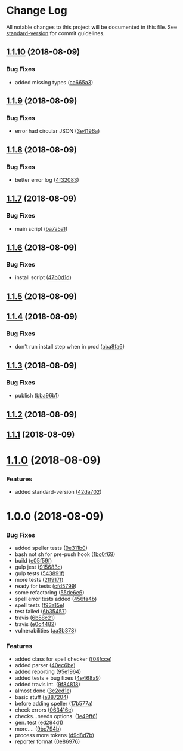 # Change Log

All notable changes to this project will be documented in this file. See [standard-version](https://github.com/conventional-changelog/standard-version) for commit guidelines.

<a name="1.1.10"></a>
## [1.1.10](https://github.com/srfrnk/gulp-ts-spellcheck/compare/v1.1.9...v1.1.10) (2018-08-09)


### Bug Fixes

* added missing types ([ca665a3](https://github.com/srfrnk/gulp-ts-spellcheck/commit/ca665a3))



<a name="1.1.9"></a>
## [1.1.9](https://github.com/srfrnk/gulp-ts-spellcheck/compare/v1.1.8...v1.1.9) (2018-08-09)


### Bug Fixes

* error had circular JSON ([3e4196a](https://github.com/srfrnk/gulp-ts-spellcheck/commit/3e4196a))



<a name="1.1.8"></a>
## [1.1.8](https://github.com/srfrnk/gulp-ts-spellcheck/compare/v1.1.7...v1.1.8) (2018-08-09)


### Bug Fixes

* better error log ([4f32083](https://github.com/srfrnk/gulp-ts-spellcheck/commit/4f32083))



<a name="1.1.7"></a>
## [1.1.7](https://github.com/srfrnk/gulp-ts-spellcheck/compare/v1.1.6...v1.1.7) (2018-08-09)


### Bug Fixes

* main script ([ba7a5a1](https://github.com/srfrnk/gulp-ts-spellcheck/commit/ba7a5a1))



<a name="1.1.6"></a>
## [1.1.6](https://github.com/srfrnk/gulp-ts-spellcheck/compare/v1.1.5...v1.1.6) (2018-08-09)


### Bug Fixes

* install script ([47b0d1d](https://github.com/srfrnk/gulp-ts-spellcheck/commit/47b0d1d))



<a name="1.1.5"></a>
## [1.1.5](https://github.com/srfrnk/gulp-ts-spellcheck/compare/v1.1.4...v1.1.5) (2018-08-09)



<a name="1.1.4"></a>
## [1.1.4](https://github.com/srfrnk/gulp-ts-spellcheck/compare/v1.1.3...v1.1.4) (2018-08-09)


### Bug Fixes

* don't run install step when in prod ([aba8fa6](https://github.com/srfrnk/gulp-ts-spellcheck/commit/aba8fa6))



<a name="1.1.3"></a>
## [1.1.3](https://github.com/srfrnk/gulp-ts-spellcheck/compare/v1.1.2...v1.1.3) (2018-08-09)


### Bug Fixes

* publish ([bba96b1](https://github.com/srfrnk/gulp-ts-spellcheck/commit/bba96b1))



<a name="1.1.2"></a>
## [1.1.2](https://github.com/srfrnk/gulp-ts-spellcheck/compare/v1.1.1...v1.1.2) (2018-08-09)



<a name="1.1.1"></a>
## [1.1.1](https://github.com/srfrnk/gulp-ts-spellcheck/compare/v1.1.0...v1.1.1) (2018-08-09)



<a name="1.1.0"></a>
# [1.1.0](https://github.com/srfrnk/gulp-ts-spellcheck/compare/v1.0.0...v1.1.0) (2018-08-09)


### Features

* added standard-version ([42da702](https://github.com/srfrnk/gulp-ts-spellcheck/commit/42da702))



<a name="1.0.0"></a>
# 1.0.0 (2018-08-09)


### Bug Fixes

* added speller tests ([9e311b0](https://github.com/srfrnk/gulp-ts-spellcheck/commit/9e311b0))
* bash not sh for pre-push hook ([1bc0f69](https://github.com/srfrnk/gulp-ts-spellcheck/commit/1bc0f69))
* build ([e05f59f](https://github.com/srfrnk/gulp-ts-spellcheck/commit/e05f59f))
* gulp jest ([915683c](https://github.com/srfrnk/gulp-ts-spellcheck/commit/915683c))
* gulp tests ([543891f](https://github.com/srfrnk/gulp-ts-spellcheck/commit/543891f))
* more tests ([2ff917f](https://github.com/srfrnk/gulp-ts-spellcheck/commit/2ff917f))
* ready for tests ([cfd5799](https://github.com/srfrnk/gulp-ts-spellcheck/commit/cfd5799))
* some refactoring ([55de6e6](https://github.com/srfrnk/gulp-ts-spellcheck/commit/55de6e6))
* spell error tests added ([456fa4b](https://github.com/srfrnk/gulp-ts-spellcheck/commit/456fa4b))
* spell tests ([f93a15e](https://github.com/srfrnk/gulp-ts-spellcheck/commit/f93a15e))
* test failed ([6b35457](https://github.com/srfrnk/gulp-ts-spellcheck/commit/6b35457))
* travis ([6b58c21](https://github.com/srfrnk/gulp-ts-spellcheck/commit/6b58c21))
* travis ([e0c4482](https://github.com/srfrnk/gulp-ts-spellcheck/commit/e0c4482))
* vulnerabilities ([aa3b378](https://github.com/srfrnk/gulp-ts-spellcheck/commit/aa3b378))


### Features

* added class for spell checker ([f08fcce](https://github.com/srfrnk/gulp-ts-spellcheck/commit/f08fcce))
* added parser ([40ec6be](https://github.com/srfrnk/gulp-ts-spellcheck/commit/40ec6be))
* added reporting ([95e1964](https://github.com/srfrnk/gulp-ts-spellcheck/commit/95e1964))
* added tests + bug fixes ([4e468a9](https://github.com/srfrnk/gulp-ts-spellcheck/commit/4e468a9))
* added travis int. ([9f84818](https://github.com/srfrnk/gulp-ts-spellcheck/commit/9f84818))
* almost done ([3c2ed1e](https://github.com/srfrnk/gulp-ts-spellcheck/commit/3c2ed1e))
* basic stuff ([a887204](https://github.com/srfrnk/gulp-ts-spellcheck/commit/a887204))
* before adding speller ([17b577a](https://github.com/srfrnk/gulp-ts-spellcheck/commit/17b577a))
* check errors ([063416e](https://github.com/srfrnk/gulp-ts-spellcheck/commit/063416e))
* checks...needs options. ([1e49ff6](https://github.com/srfrnk/gulp-ts-spellcheck/commit/1e49ff6))
* gen. test ([ed284d1](https://github.com/srfrnk/gulp-ts-spellcheck/commit/ed284d1))
* more.... ([9bc794b](https://github.com/srfrnk/gulp-ts-spellcheck/commit/9bc794b))
* process more tokens ([d9d8d7b](https://github.com/srfrnk/gulp-ts-spellcheck/commit/d9d8d7b))
* reporter format ([0e86976](https://github.com/srfrnk/gulp-ts-spellcheck/commit/0e86976))
